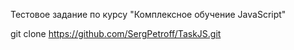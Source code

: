Тестовое задание по курсу "Комплексное обучение JavaScript"

git clone https://github.com/SergPetroff/TaskJS.git
